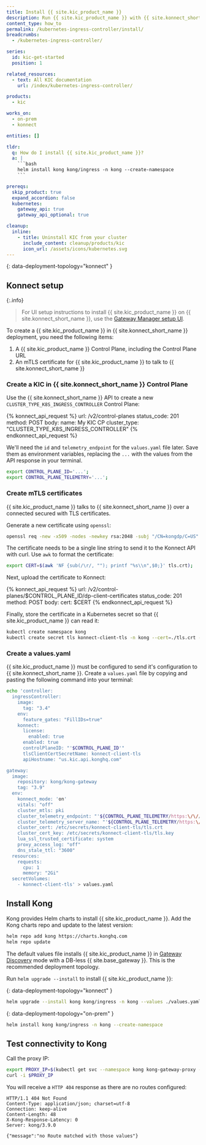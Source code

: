 ```yaml
---
title: Install {{ site.kic_product_name }}
description: Run {{ site.kic_product_name }} with {{ site.konnect_short_name }} or on-prem using Helm
content_type: how_to
permalink: /kubernetes-ingress-controller/install/
breadcrumbs:
  - /kubernetes-ingress-controller/

series:
  id: kic-get-started
  position: 1

related_resources:
  - text: All KIC documentation
    url: /index/kubernetes-ingress-controller/

products:
  - kic

works_on:
  - on-prem
  - konnect

entities: []

tldr:
  q: How do I install {{ site.kic_product_name }}?
  a: |
    ```bash
    helm install kong kong/ingress -n kong --create-namespace
    ```

prereqs:
  skip_product: true
  expand_accordion: false
  kubernetes:
    gateway_api: true
    gateway_api_optional: true

cleanup:
  inline:
    - title: Uninstall KIC from your cluster
      include_content: cleanup/products/kic
      icon_url: /assets/icons/kubernetes.svg
---
```


{: data-deployment-topology="konnect" }
## Konnect setup

{:.info}
> For UI setup instructions to install {{ site.kic_product_name }} on {{ site.konnect_short_name }}, use the [Gateway Manager setup UI](https://cloud.konghq.com/us/gateway-manager/create-control-plane).

To create a {{ site.kic_product_name }} in {{ site.konnect_short_name }} deployment, you need the following items:

1. A {{ site.kic_product_name }} Control Plane, including the Control Plane URL
1. An mTLS certificate for {{ site.kic_product_name }} to talk to {{ site.konnect_short_name }}

### Create a KIC in {{ site.konnect_short_name }} Control Plane

Use the {{ site.konnect_short_name }} API to create a new `CLUSTER_TYPE_K8S_INGRESS_CONTROLLER` Control Plane:

<!--vale off-->
{% konnect_api_request %}
url: /v2/control-planes
status_code: 201
method: POST
body:
    name: My KIC CP
    cluster_type: "CLUSTER_TYPE_K8S_INGRESS_CONTROLLER"
{% endkonnect_api_request %}
<!--vale on-->

We'll need the `id` and `telemetry_endpoint` for the `values.yaml` file later. Save them as environment variables, replacing the `...` with the values from the API response in your terminal.

```bash
export CONTROL_PLANE_ID='...';
export CONTROL_PLANE_TELEMETRY='...';
```

### Create mTLS certificates

{{ site.kic_product_name }} talks to {{ site.konnect_short_name }} over a connected secured with TLS certificates.

Generate a new certificate using `openssl`:

```bash
openssl req -new -x509 -nodes -newkey rsa:2048 -subj "/CN=kongdp/C=US" -keyout ./tls.key -out ./tls.crt
```

The certificate needs to be a single line string to send it to the Konnect API with curl. Use `awk` to format the certificate:

```bash
export CERT=$(awk 'NF {sub(/\r/, ""); printf "%s\\n",$0;}' tls.crt);
```

Next, upload the certificate to Konnect:

<!--vale off-->
{% konnect_api_request %}
url: /v2/control-planes/$CONTROL_PLANE_ID/dp-client-certificates
status_code: 201
method: POST
body:
    cert: $CERT
{% endkonnect_api_request %}
<!--vale on-->

Finally, store the certificate in a Kubernetes secret so that {{ site.kic_product_name }} can read it:

```bash
kubectl create namespace kong
kubectl create secret tls konnect-client-tls -n kong --cert=./tls.crt --key=./tls.key
```

### Create a values.yaml

{{ site.kic_product_name }} must be configured to send it's configuration to {{ site.konnect_short_name }}. Create a `values.yaml` file by copying and pasting the following command into your terminal:

```bash
echo 'controller:
  ingressController:
    image:
      tag: "3.4"
    env:
      feature_gates: "FillIDs=true"
    konnect:
      license:
        enabled: true
      enabled: true
      controlPlaneID: "'$CONTROL_PLANE_ID'"
      tlsClientCertSecretName: konnect-client-tls
      apiHostname: "us.kic.api.konghq.com"

gateway:
  image:
    repository: kong/kong-gateway
    tag: "3.9"
  env:
    konnect_mode: 'on'
    vitals: "off"
    cluster_mtls: pki
    cluster_telemetry_endpoint: "'${CONTROL_PLANE_TELEMETRY/https:\/\//}':443"
    cluster_telemetry_server_name: "'${CONTROL_PLANE_TELEMETRY/https:\/\//}'"
    cluster_cert: /etc/secrets/konnect-client-tls/tls.crt
    cluster_cert_key: /etc/secrets/konnect-client-tls/tls.key
    lua_ssl_trusted_certificate: system
    proxy_access_log: "off"
    dns_stale_ttl: "3600"
  resources:
    requests:
      cpu: 1
      memory: "2Gi"
  secretVolumes:
    - konnect-client-tls' > values.yaml
```

## Install Kong

Kong provides Helm charts to install {{ site.kic_product_name }}. Add the Kong charts repo and update to the latest version:

```bash
helm repo add kong https://charts.konghq.com
helm repo update
```

The default values file installs {{ site.kic_product_name }} in [Gateway Discovery](#) mode with a DB-less {{ site.base_gateway }}. This is the recommended deployment topology.

Run `helm upgrade --install` to install {{ site.kic_product_name }}:

{: data-deployment-topology="konnect" }
```bash
helm upgrade --install kong kong/ingress -n kong --values ./values.yaml
```

{: data-deployment-topology="on-prem" }
```bash
helm install kong kong/ingress -n kong --create-namespace
```

## Test connectivity to Kong

Call the proxy IP:

```bash
export PROXY_IP=$(kubectl get svc --namespace kong kong-gateway-proxy -o jsonpath='{range .status.loadBalancer.ingress[0]}{@.ip}{@.hostname}{end}')
curl -i $PROXY_IP
```

You will receive a `HTTP 404` response as there are no routes configured:

```
HTTP/1.1 404 Not Found
Content-Type: application/json; charset=utf-8
Connection: keep-alive
Content-Length: 48
X-Kong-Response-Latency: 0
Server: kong/3.9.0

{"message":"no Route matched with those values"}
```
